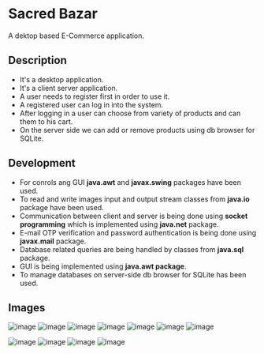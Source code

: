 # Sacred Bazar
 A dektop based E-Commerce application.

## Description
- It's a desktop application.
- It's a client server application.
- A user needs to register first in order to use it.
- A registered user can log in into the system.
- After logging in a user can choose from variety of products and can them to his cart.
- On the server side we can add or remove products using db browser for SQLite.

## Development

- For conrols ang GUI **java.awt** and **javax.swing** packages have been used.
- To read and write images input and output stream classes from **java.io** package have been used.
- Communication between client and server is being done using **socket programming** which is implemented using **java.net** package.
- E-mail OTP verification and password authentication is being done using **javax.mail** package. 
- Database related queries are being handled by classes from **java.sql** package.
- GUI is being implemented using **java.awt package**.
- To manage databases on server-side db browser for SQLite has been used.

## Images
![image](https://user-images.githubusercontent.com/43703209/89746847-80177200-dad9-11ea-9065-bb32466bd25f.png)
![image](https://user-images.githubusercontent.com/43703209/89746858-8c033400-dad9-11ea-9aa8-5b15f55195b3.png)
![image](https://user-images.githubusercontent.com/43703209/89747260-96bec880-dadb-11ea-8278-146fbf087d43.png)
![image](https://user-images.githubusercontent.com/43703209/89747271-ab9b5c00-dadb-11ea-9c57-7d7770a46c99.png)
![image](https://user-images.githubusercontent.com/43703209/89747287-c1a91c80-dadb-11ea-8a48-1a7b01adad46.png)
![image](https://user-images.githubusercontent.com/43703209/89747305-d4bbec80-dadb-11ea-91d4-c87be2a46223.png)
![image](https://user-images.githubusercontent.com/43703209/89982738-e7792180-dc93-11ea-8cba-2272c7b678af.png)

![image](https://user-images.githubusercontent.com/43703209/89982042-9a488000-dc92-11ea-83cf-1d21e1d564bf.png)
![image](https://user-images.githubusercontent.com/43703209/89982084-ae8c7d00-dc92-11ea-8936-2a203bb0fb3f.png)
![image](https://user-images.githubusercontent.com/43703209/89982118-bd732f80-dc92-11ea-98c9-d9b6b6d05bb2.png)
![image](https://user-images.githubusercontent.com/43703209/89982169-d7147700-dc92-11ea-82b3-28d34f3ccd75.png)



